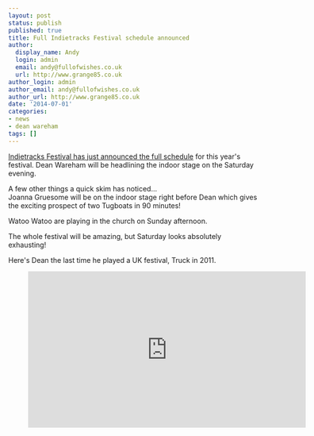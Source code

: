 ```yaml
---
layout: post
status: publish
published: true
title: Full Indietracks Festival schedule announced
author:
  display_name: Andy
  login: admin
  email: andy@fullofwishes.co.uk
  url: http://www.grange85.co.uk
author_login: admin
author_email: andy@fullofwishes.co.uk
author_url: http://www.grange85.co.uk
date: '2014-07-01'
categories:
- news
- dean wareham
tags: []
---
```

<p><a href="http://www.indietracks.co.uk/schedule/">Indietracks Festival has just announced the full schedule</a> for this year's festival. Dean Wareham will be headlining the indoor stage on the Saturday evening.</p>
<p>A few other things a quick skim has noticed...<br />
Joanna Gruesome will be on the indoor stage right before Dean which gives the exciting prospect of two Tugboats in 90 minutes!</p>
<p>Watoo Watoo are playing in the church on Sunday afternoon.</p>
<p>The whole festival will be amazing, but Saturday looks absolutely exhausting!</p>
<p>Here's Dean the last time he played a UK festival, Truck in 2011.</p>
<figure class="caption aligncenter"><iframe width="560" height="315" src="https://www.youtube-nocookie.com/embed/wL5V0WSvGWk" frameborder="0" allowfullscreen></iframe><figcaption class="caption-text"></figcaption></figure>
